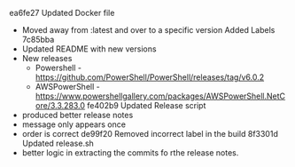 ea6fe27
 Updated Docker file
 - Moved away from :latest and over to a specific version
Added Labels
7c85bba
 - Updated README with new versions
- New releases
  - Powershell - https://github.com/PowerShell/PowerShell/releases/tag/v6.0.2
  - AWSPowerShell - https://www.powershellgallery.com/packages/AWSPowerShell.NetCore/3.3.283.0
fe402b9
 Updated Release script
 - produced better release notes
 - message only appears once
 - order is correct
de99f20
 Removed incorrect label in the build
8f3301d
 Updated release.sh
 - better logic in extracting the commits fo rthe release notes.
